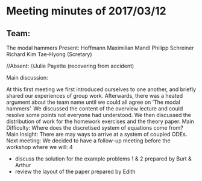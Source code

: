 # Meeting minutes of 2017/03/12

## Team:
The modal hammers
Present:
Hoffmann Maximilian
Mandl Philipp
Schreiner Richard
Kim Tae-Hyong (Scretary)


//Absent:
//Julie Payette (recovering from accident)

Main discussion:

At this first meeting we first introduced ourselves to one another, and
briefly shared our experiences of group work. Afterwards, there was a
heated argument about the team name until we could all agree on
’The modal hammers’. We discussed the content of the overview lecture and
could resolve some points not everyone had understood. We then discussed
the distribution of work for the homework exercises and the theory paper.
Main Difficulty:
Where does the discretised system of equations come from?
Main Insight:
There are may ways to arrive at a system of coupled ODEs.
Next meeting:
We decided to have a follow-up meeting before the workshop
where we will:
4
- discuss the solution for the example problems 1 & 2 prepared by Burt &
Arthur
- review the layout of the paper prepared by Edith
